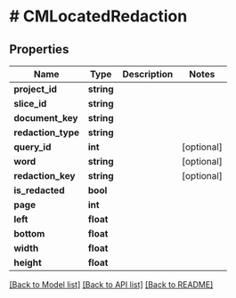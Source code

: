 # # CMLocatedRedaction

## Properties

Name | Type | Description | Notes
------------ | ------------- | ------------- | -------------
**project_id** | **string** |  |
**slice_id** | **string** |  |
**document_key** | **string** |  |
**redaction_type** | **string** |  |
**query_id** | **int** |  | [optional]
**word** | **string** |  | [optional]
**redaction_key** | **string** |  | [optional]
**is_redacted** | **bool** |  |
**page** | **int** |  |
**left** | **float** |  |
**bottom** | **float** |  |
**width** | **float** |  |
**height** | **float** |  |

[[Back to Model list]](../../README.md#models) [[Back to API list]](../../README.md#endpoints) [[Back to README]](../../README.md)

